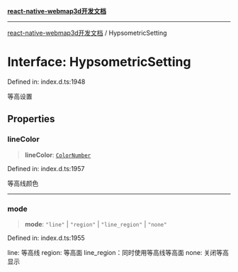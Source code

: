 [**react-native-webmap3d开发文档**](../README.md)

***

[react-native-webmap3d开发文档](../globals.md) / HypsometricSetting

# Interface: HypsometricSetting

Defined in: index.d.ts:1948

等高设置

## Properties

### lineColor

> **lineColor**: [`ColorNumber`](../type-aliases/ColorNumber.md)

Defined in: index.d.ts:1957

等高线颜色

***

### mode

> **mode**: `"line"` \| `"region"` \| `"line_region"` \| `"none"`

Defined in: index.d.ts:1955

line: 等高线
region: 等高面
line_region：同时使用等高线等高面
none: 关闭等高显示
